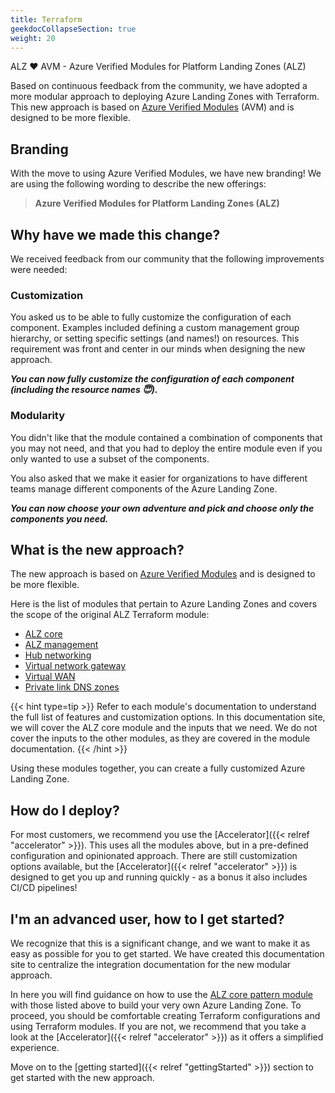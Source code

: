 ```yaml
---
title: Terraform
geekdocCollapseSection: true
weight: 20
---
```


ALZ ❤️ AVM - Azure Verified Modules for Platform Landing Zones (ALZ)

Based on continuous feedback from the community, we have adopted a more modular approach to deploying Azure Landing Zones with Terraform.
This new approach is based on [Azure Verified Modules](https://aka.ms/avm) (AVM) and is designed to be more flexible.

## Branding

With the move to using Azure Verified Modules, we have new branding!
We are using the following wording to describe the new offerings:

> **Azure Verified Modules for Platform Landing Zones (ALZ)**

## Why have we made this change?

We received feedback from our community that the following improvements were needed:

### Customization

You asked us to be able to fully customize the configuration of each component.
Examples included defining a custom management group hierarchy, or setting specific settings (and names!) on resources.
This requirement was front and center in our minds when designing the new approach.

***You can now fully customize the configuration of each component (including the resource names 😇).***

### Modularity

You didn't like that the module contained a combination of components that you may not need, and that you had to deploy the entire module even if you only wanted to use a subset of the components.

You also asked that we make it easier for organizations to have different teams manage different components of the Azure Landing Zone.

***You can now choose your own adventure and pick and choose only the components you need.***

## What is the new approach?

The new approach is based on [Azure Verified Modules](https://aka.ms/avm) and is designed to be more flexible.

Here is the list of modules that pertain to Azure Landing Zones and covers the scope of the original ALZ Terraform module:

- [ALZ core](https://registry.terraform.io/modules/Azure/avm-ptn-alz/azurerm/latest)
- [ALZ management](https://registry.terraform.io/modules/Azure/avm-ptn-alz-management/azurerm/latest)
- [Hub networking](https://registry.terraform.io/modules/Azure/avm-ptn-hubnetworking/azurerm/latest)
- [Virtual network gateway](https://registry.terraform.io/modules/Azure/avm-ptn-vnetgateway/azurerm/latest)
- [Virtual WAN](https://registry.terraform.io/modules/Azure/avm-ptn-virtualwan/azurerm/latest)
- [Private link DNS zones](https://registry.terraform.io/modules/Azure/avm-ptn-network-private-link-private-dns-zones/azurerm/latest)

{{< hint type=tip >}}
Refer to each module's documentation to understand the full list of features and customization options.
In this documentation site, we will cover the ALZ core module and the inputs that we need.
We do not cover the inputs to the other modules, as they are covered in the module documentation.
{{< /hint >}}

Using these modules together, you can create a fully customized Azure Landing Zone.

## How do I deploy?

For most customers, we recommend you use the [Accelerator]({{< relref "accelerator" >}}).
This uses all the modules above, but in a pre-defined configuration and opinionated approach.
There are still customization options available, but the [Accelerator]({{< relref "accelerator" >}}) is designed to get you up and running quickly - as a bonus it also includes CI/CD pipelines!

## I'm an advanced user, how to I get started?

We recognize that this is a significant change, and we want to make it as easy as possible for you to get started.
We have created this documentation site to centralize the integration documentation for the new modular approach.

In here you will find guidance on how to use the [ALZ core pattern module](https://registry.terraform.io/modules/Azure/avm-ptn-alz/azurerm/latest) with those listed above to build your very own Azure Landing Zone.
To proceed, you should be comfortable creating Terraform configurations and using Terraform modules.
If you are not, we recommend that you take a look at the [Accelerator]({{< relref "accelerator" >}}) as it offers a simplified experience.

Move on to the [getting started]({{< relref "gettingStarted" >}}) section to get started with the new approach.
